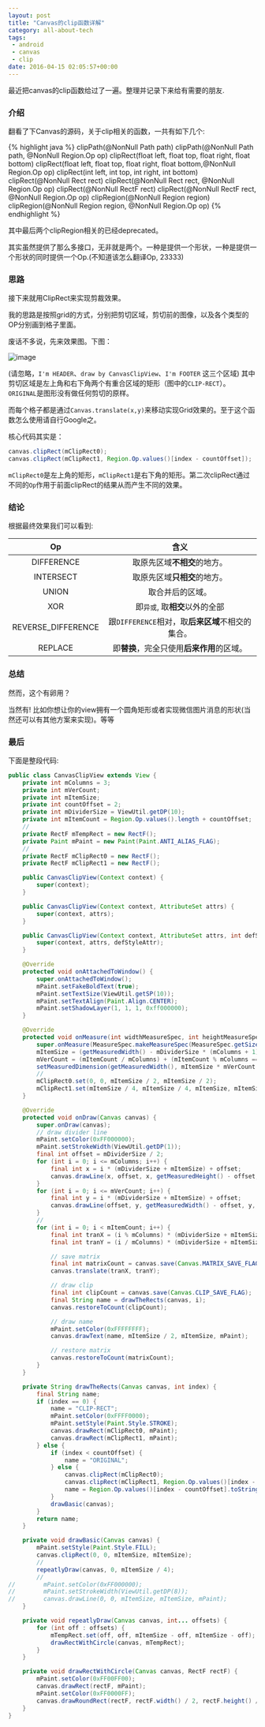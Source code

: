 ```yaml
---
layout: post
title: "Canvas的clip函数详解"
category: all-about-tech
tags: 
 - android
 - canvas
 - clip
date: 2016-04-15 02:05:57+00:00
---
```


最近把canvas的clip函数给过了一遍。整理并记录下来给有需要的朋友.

### 介绍
翻看了下Canvas的源码，关于clip相关的函数，一共有如下几个:

{% highlight java %}
clipPath(@NonNull Path path) 
clipPath(@NonNull Path path, @NonNull Region.Op op)
clipRect(float left, float top, float right, float bottom) clipRect(float left, float top, float right, float bottom,@NonNull Region.Op op)
clipRect(int left, int top, int right, int bottom)
clipRect(@NonNull Rect rect)
clipRect(@NonNull Rect rect, @NonNull Region.Op op) 
clipRect(@NonNull RectF rect)
clipRect(@NonNull RectF rect, @NonNull Region.Op op)
clipRegion(@NonNull Region region)
clipRegion(@NonNull Region region, @NonNull Region.Op op)
{% endhighlight %}

其中最后两个clipRegion相关的已经deprecated。

其实虽然提供了那么多接口，无非就是两个。一种是提供一个形状，一种是提供一个形状的同时提供一个Op.(不知道该怎么翻译Op, 23333)

### 思路
接下来就用ClipRect来实现剪裁效果。

我的思路是按照grid的方式，分别把剪切区域，剪切前的图像，以及各个类型的OP分别画到格子里面。

废话不多说，先来效果图。下图：

![image](/media/imgs/canvas-clip.png)

(请忽略，`I'm HEADER`、`draw by CanvasClipView`、`I'm FOOTER` 这三个区域)
其中剪切区域是左上角和右下角两个有重合区域的矩形（图中的`CLIP-RECT`）。`ORIGINAL`是图形没有做任何剪切的原样。

而每个格子都是通过`Canvas.translate(x,y)`来移动实现Grid效果的。至于这个函数怎么使用请自行Google之。

核心代码其实是：

~~~java
canvas.clipRect(mClipRect0);
canvas.clipRect(mClipRect1, Region.Op.values()[index - countOffset]);
~~~

`mClipRect0`是左上角的矩形，`mClipRect1`是右下角的矩形。第二次clipRect通过不同的`Op`作用于前面clipRect的结果从而产生不同的效果。

### 结论

根据最终效果我们可以看到: 

|Op|含义|
|:-:|:-:|
|DIFFERENCE|取原先区域**不相交**的地方。|
|INTERSECT| 取原先区域**只相交**的地方。|
|UNION| 取合并后的区域。|
|XOR| 即`异或`, 取**相交**以外的全部|
|REVERSE_DIFFERENCE|跟`DIFFERENCE`相对，取**后来区域**不相交的集合。|
|REPLACE| 即**替换**，完全只使用**后来作用**的区域。|

### 总结

然而，这个有卵用？

当然有! 比如你想让你的view拥有一个圆角矩形或者实现微信图片消息的形状(当然还可以有其他方案来实现)。等等

### 最后

下面是整段代码:


~~~java
public class CanvasClipView extends View {
    private int mColumns = 3;
    private int mVerCount;
    private int mItemSize;
    private int countOffset = 2;
    private int mDividerSize = ViewUtil.getDP(10);
    private int mItemCount = Region.Op.values().length + countOffset;
    //
    private RectF mTempRect = new RectF();
    private Paint mPaint = new Paint(Paint.ANTI_ALIAS_FLAG);
    //
    private RectF mClipRect0 = new RectF();
    private RectF mClipRect1 = new RectF();

    public CanvasClipView(Context context) {
        super(context);
    }

    public CanvasClipView(Context context, AttributeSet attrs) {
        super(context, attrs);
    }

    public CanvasClipView(Context context, AttributeSet attrs, int defStyleAttr) {
        super(context, attrs, defStyleAttr);
    }

    @Override
    protected void onAttachedToWindow() {
        super.onAttachedToWindow();
        mPaint.setFakeBoldText(true);
        mPaint.setTextSize(ViewUtil.getSP(10));
        mPaint.setTextAlign(Paint.Align.CENTER);
        mPaint.setShadowLayer(1, 1, 1, 0xff000000);
    }

    @Override
    protected void onMeasure(int widthMeasureSpec, int heightMeasureSpec) {
        super.onMeasure(MeasureSpec.makeMeasureSpec(MeasureSpec.getSize(widthMeasureSpec), MeasureSpec.EXACTLY), heightMeasureSpec);
        mItemSize = (getMeasuredWidth() - mDividerSize * (mColumns + 1)) / mColumns;
        mVerCount = (mItemCount / mColumns) + (mItemCount % mColumns == 0 ? 0 : 1);
        setMeasuredDimension(getMeasuredWidth(), mItemSize * mVerCount + mDividerSize * (mVerCount + 1));
        //
        mClipRect0.set(0, 0, mItemSize / 2, mItemSize / 2);
        mClipRect1.set(mItemSize / 4, mItemSize / 4, mItemSize, mItemSize);
    }

    @Override
    protected void onDraw(Canvas canvas) {
        super.onDraw(canvas);
        // draw divider line
        mPaint.setColor(0xFF000000);
        mPaint.setStrokeWidth(ViewUtil.getDP(1));
        final int offset = mDividerSize / 2;
        for (int i = 0; i <= mColumns; i++) {
            final int x = i * (mDividerSize + mItemSize) + offset;
            canvas.drawLine(x, offset, x, getMeasuredHeight() - offset, mPaint);
        }
        for (int i = 0; i <= mVerCount; i++) {
            final int y = i * (mDividerSize + mItemSize) + offset;
            canvas.drawLine(offset, y, getMeasuredWidth() - offset, y, mPaint);
        }
        //
        for (int i = 0; i < mItemCount; i++) {
            final int tranX = (i % mColumns) * (mDividerSize + mItemSize) + mDividerSize;
            final int tranY = (i / mColumns) * (mDividerSize + mItemSize) + mDividerSize;

            // save matrix
            final int matrixCount = canvas.save(Canvas.MATRIX_SAVE_FLAG);
            canvas.translate(tranX, tranY);

            // draw clip
            final int clipCount = canvas.save(Canvas.CLIP_SAVE_FLAG);
            final String name = drawTheRects(canvas, i);
            canvas.restoreToCount(clipCount);

            // draw name
            mPaint.setColor(0xFFFFFFFF);
            canvas.drawText(name, mItemSize / 2, mItemSize, mPaint);

            // restore matrix
            canvas.restoreToCount(matrixCount);
        }
    }

    private String drawTheRects(Canvas canvas, int index) {
        final String name;
        if (index == 0) {
            name = "CLIP-RECT";
            mPaint.setColor(0xFFFF0000);
            mPaint.setStyle(Paint.Style.STROKE);
            canvas.drawRect(mClipRect0, mPaint);
            canvas.drawRect(mClipRect1, mPaint);
        } else {
            if (index < countOffset) {
                name = "ORIGINAL";
            } else {
                canvas.clipRect(mClipRect0);
                canvas.clipRect(mClipRect1, Region.Op.values()[index - countOffset]);
                name = Region.Op.values()[index - countOffset].toString();
            }
            drawBasic(canvas);
        }
        return name;
    }

    private void drawBasic(Canvas canvas) {
        mPaint.setStyle(Paint.Style.FILL);
        canvas.clipRect(0, 0, mItemSize, mItemSize);
        //
        repeatlyDraw(canvas, 0, mItemSize / 4);
        //
//        mPaint.setColor(0xFF000000);
//        mPaint.setStrokeWidth(ViewUtil.getDP(8));
//        canvas.drawLine(0, 0, mItemSize, mItemSize, mPaint);
    }

    private void repeatlyDraw(Canvas canvas, int... offsets) {
        for (int off : offsets) {
            mTempRect.set(off, off, mItemSize - off, mItemSize - off);
            drawRectWithCircle(canvas, mTempRect);
        }
    }

    private void drawRectWithCircle(Canvas canvas, RectF rectF) {
        mPaint.setColor(0xFF00FF00);
        canvas.drawRect(rectF, mPaint);
        mPaint.setColor(0xFF0000FF);
        canvas.drawRoundRect(rectF, rectF.width() / 2, rectF.height() / 2, mPaint);
    }
}
~~~